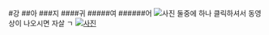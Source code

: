 #강
##아
###지
####귀
#####여
######어
![사진](http://cfile9.uf.tistory.com/image/117D054F4F9601B40D0BED) 둘중에 하나 클릭하셔서 동영상이 나오시면 자살 ㄱ
[![사진](http://cfile9.uf.tistory.com/image/117D054F4F9601B40D0BED)](https://www.youtube.com/watch?v=GdBrrvqGDrM)
